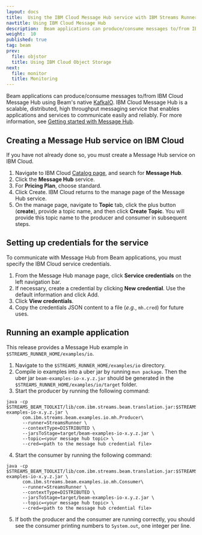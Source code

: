 ```yaml
---
layout: docs
title:  Using the IBM Cloud Message Hub service with IBM Streams Runner for Apache Beam
navtitle: Using IBM Cloud Message Hub
description:  Beam applications can produce/consume messages to/from IBM Cloud Message Hub using Beam's native KafkaIO.
weight:  10
published: true
tag: beam
prev:
  file: objstor
  title: Using IBM Cloud Object Storage
next:
  file: monitor
  title: Monitoring 
---
```


Beam applications can produce/consume messages to/from IBM Cloud Message Hub
using Beam's native [KafkaIO](https://beam.apache.org/documentation/sdks/javadoc/2.4.0/org/apache/beam/sdk/io/kafka/KafkaIO.html).
IBM Cloud Message Hub is a scalable, distributed, high throughput messaging
service that enables applications and services to communicate easily and
reliably. For more information, see [Getting started with Message Hub](https://console.bluemix.net/docs/services/MessageHub/index.html).

## Creating a Message Hub service on IBM Cloud

If you have not already done so, you must create a Message Hub service on IBM Cloud.

1. Navigate to IBM Cloud [Catalog page](https://console.bluemix.net/catalog/), and search for **Message Hub**.
2. Click the **Message Hub** service.
3. For **Pricing Plan**, choose standard.
4. Click Create. IBM Cloud returns to the manage page of the Message Hub service.
5. On the manage page, navigate to **Topic** tab, click the plus button (**create**), provide a topic name, and then click **Create Topic**. You will provide this topic name to the producer and consumer in subsequent steps.

## Setting up credentials for the service

To communicate with Message Hub from Beam applications, you must specify the
IBM Cloud service credentials.

1. From the Message Hub manage page, click **Service credentials** on the left navigation bar.
2. If necessary, create a credential by clicking **New credential**. Use the default information and click Add.
3. Click **View credentials**.
4. Copy the credentials JSON content to a file (_e.g._, `mh.cred`) for future uses.

## Running an example application

This release provides a Message Hub example in `$STREAMS_RUNNER_HOME/examples/io`.

1. Navigate to the `$STREAMS_RUNNER_HOME/examples/io` directory.
2. Compile io examples into a uber jar by running `mvn package`. Then the uber jar `beam-examples-io-x.y.z.jar` should be generated in the `$STREAMS_RUNNER_HOME/examples/io/target` folder.
3. Start the producer by running the following command:

  ```
  java -cp $STREAMS_BEAM_TOOLKIT/lib/com.ibm.streams.beam.translation.jar:$STREAMS_INSTALL/lib/com.ibm.streams.operator.samples.jar:target/beam-examples-io-x.y.z.jar \
        com.ibm.streams.beam.examples.io.mh.Producer\
        --runner=StreamsRunner \
        --contextType=DISTRIBUTED \
        --jarsToStage=target/beam-examples-io-x.y.z.jar \
        --topic=<your message hub topic> \
        --cred=<path to the message hub credential file>
  ```
4. Start the consumer by running the following command:
  ```
  java -cp $STREAMS_BEAM_TOOLKIT/lib/com.ibm.streams.beam.translation.jar:$STREAMS_INSTALL/lib/com.ibm.streams.operator.samples.jar:target/beam-examples-io-x.y.z.jar \
        com.ibm.streams.beam.examples.io.mh.Consumer\
        --runner=StreamsRunner \
        --contextType=DISTRIBUTED \
        --jarsToStage=target/beam-examples-io-x.y.z.jar \
        --topic=<your message hub topic> \
        --cred=<path to the message hub credential file>
  ```
5. If both the producer and the consumer are running correctly, you should see the consumer printing
numbers to `System.out`, one integer per line.
